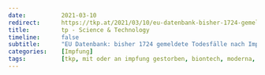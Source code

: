 ```yaml
---
date:          2021-03-10
redirect:      https://tkp.at/2021/03/10/eu-datenbank-bisher-1724-gemeldete-todesfaelle-nach-impfungen/
title:         tp - Science & Technology
timeline:      false
subtitle:      "EU Datenbank: bisher 1724 gemeldete Todesfälle nach Impfungen"
categories:    [Impfung]
tags:          [tkp, mit oder an impfung gestorben, biontech, moderna, astrazeneca]
---
```

